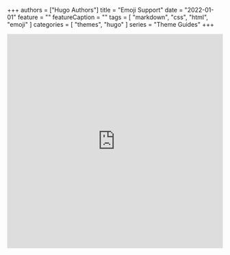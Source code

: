 +++
authors = ["Hugo Authors"]
title = "Emoji Support"
date = "2022-01-01"
feature = ""
featureCaption = ""
tags = [
    "markdown",
    "css",
    "html",
    "emoji"
]
categories = [
    "themes",
    "hugo"
]
series = "Theme Guides"
+++
<iframe width="100%" height="500" src="https://hackmd.io/@brafie/Syn48yRHs" frameborder="0"></iframe>

